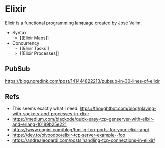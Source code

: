 # Elixir

Elixir is a functional [programming language](programming-languages.md) created by José Valim.

- Syntax
	- [[Elixir Maps]]
- Concurrency
	- [[Elixir Tasks]]
	- [[Elixir Processes]]



## PubSub
https://blog.noredink.com/post/141444822213/pubsub-in-30-lines-of-elixir


## Refs

- This seems exactly what I need: https://thoughtbot.com/blog/playing-with-sockets-and-processes-in-elixir
- https://medium.com/blackode/quick-easy-tcp-genserver-with-elixir-and-erlang-10189b25e221
- https://www.cogini.com/blog/tuning-tcp-ports-for-your-elixir-app/
- https://dev.to/oivoodoo/elixir-tcp-server-example--foo
- https://andrealeopardi.com/posts/handling-tcp-connections-in-elixir/
